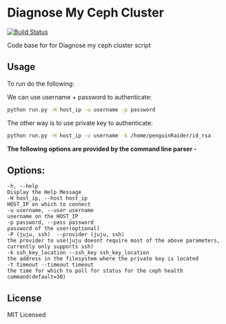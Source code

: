 # Diagnose My Ceph Cluster

[![Build Status](https://travis-ci.org/hellboy2k8/DiagCephCluster.svg?branch=master)](https://travis-ci.org/hellboy2k8/DiagCephCluster)

Code base for for Diagnose my ceph cluster script

## Usage

To run do the following:

We can use username + password to authenticate:

```bash
python run.py -H host_ip -u username -p password
```

The other way is to use private key to authenticate:

```bash
python run.py -H host_ip -u username -k /home/penguinRaider/id_rsa
```


**The following options are provided by the command line parser -**

## Options: ##
    -h, --help                                                          Display the Help Message 
    -H host_ip, --host host_ip                                          HOST_IP on which to connect
    -u username, --user username                                        username on the HOST_IP
    -p password, --pass password                                        password of the user(optional) 
    -P (juju, ssh)  --provider (juju, ssh)                              the provider to use(juju doesnt require most of the above parameters, currently only supports ssh) 
    -k ssh_key_location --ssh_key ssh_key_location                      the address in the filesystem where the private key is located
    -t timeout --timeout timeout                                        the time for which to poll for status for the ceph health command(default=30)
## License
MIT Licensed
